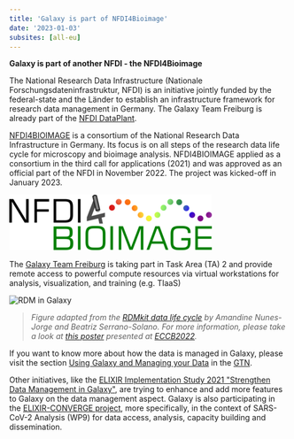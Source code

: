 ```yaml
---
title: 'Galaxy is part of NFDI4Bioimage'
date: '2023-01-03'
subsites: [all-eu]
---
```


**Galaxy is part of another NFDI - the NFDI4Bioimage**

The National Research Data Infrastructure (Nationale Forschungsdateninfrastruktur, NFDI) is an initiative jointly funded by the federal-state and the Länder to establish an infrastructure framework for research data management in Germany. The Galaxy Team Freiburg is already part of the [NFDI DataPlant](https://www.nfdi4plants.de/).

[NFDI4BIOIMAGE](https://nfdi4bioimage.de/en/start) is a consortium of the National Research Data Infrastructure  in Germany. Its focus is on all steps of the research data life cycle for microscopy and bioimage analysis. NFDI4BIOIMAGE applied as a consortium in the third call for applications (2021) and was approved as an official part of the NFDI in November 2022. The project was kicked-off in January 2023.

<div class="center">

![NFDI4Bioimage Logo](logo.png)

</div>

The [Galaxy Team Freiburg](https://usegalaxy-eu.github.io/people) is taking part in Task Area (TA) 2 and provide remote access to powerful compute resources via virtual workstations for analysis, visualization, and training (e.g. TIaaS)


<div class="center">

![RDM in Galaxy](rdm-galaxy.png)

> _Figure adapted from the [RDMkit data life cycle](https://rdmkit.elixir-europe.org/data_life_cycle) by Amandine Nunes-Jorge and Beatriz Serrano-Solano. For more information, please take a look at [this poster](https://f1000research.com/posters/11-934) presented at [ECCB2022](https://eccb2022.org/)._

</div>


If you want to know more about how the data is managed in Galaxy, please visit the section [Using Galaxy and Managing your Data](https://training.galaxyproject.org/training-material/topics/galaxy-interface/) in the [GTN](https://training.galaxyproject.org/).

Other initiatives, like the [ELIXIR Implementation Study 2021 "Strengthen Data Management in Galaxy"](https://elixir-europe.org/internal-projects/commissioned-services/strengthen-data-management-galaxy), are trying to enhance and add more features to Galaxy on the data management aspect. Galaxy is also participating in the [ELIXIR-CONVERGE project](https://elixir-europe.org/about-us/how-funded/eu-projects/converge/wp9), more specifically, in the context of SARS-CoV-2 Analysis (WP9) for data access, analysis, capacity building and dissemination.
